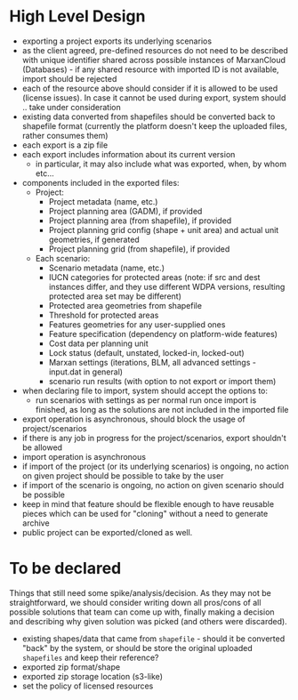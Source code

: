 # High Level Design

* exporting a project exports its underlying scenarios
* as the client agreed, pre-defined resources do not need to be described 
  with unique identifier shared across possible instances of MarxanCloud 
  (Databases) - if any shared resource with imported ID is not available, 
  import should be rejected
* each of the resource above should consider if it is allowed to be used 
  (license issues). In case it cannot be used during export, system should ..
  take under consideration
* existing data converted from shapefiles should be converted back to 
  shapefile format (currently the platform doesn't keep the uploaded files, 
  rather consumes them)
* each export is a zip file
* each export includes information about its current version
  * in particular, it may also include what was exported, when, by whom etc...
* components included in the exported files:
  * Project:
    * Project metadata (name, etc.)
    * Project planning area (GADM), if provided
    * Project planning area (from shapefile), if provided
    * Project planning grid config (shape + unit area) and actual unit geometries, if generated
    * Project planning grid (from shapefile), if provided
  * Each scenario:
    * Scenario metadata (name, etc.)
    * IUCN categories for protected areas (note: if src and dest instances differ, and they use different WDPA versions, resulting protected area set may be different)
    * Protected area geometries from shapefile
    * Threshold for protected areas
    * Features geometries for any user-supplied ones
    * Feature specification (dependency on platform-wide features)
    * Cost data per planning unit
    * Lock status (default, unstated, locked-in, locked-out)
    * Marxan settings (iterations, BLM, all advanced settings - input.dat in 
      general)
    * scenario run results (with option to not export or import them)
* when declaring file to import, system should accept the options to:
  * run scenarios with settings as per normal run once import is finished, 
    as long as the solutions are not included in the imported file 
* export operation is asynchronous, should block the usage of project/scenarios
* if there is any job in progress for the project/scenarios, export 
  shouldn't be allowed
* import operation is asynchronous
* if import of the project (or its underlying scenarios) is ongoing, no 
  action on given project should be 
  possible to take by the user
* if import of the scenario is ongoing, no action on given scenario should 
  be possible
* keep in mind that feature should be flexible enough to have reusable 
  pieces which can be used for "cloning" without a need to generate archive
* public project can be exported/cloned as well.

# To be declared 

Things that still need some spike/analysis/decision. As they may not be 
straightforward, we should consider writing down all pros/cons of all 
possible solutions that team can come up with, finally making a decision and 
describing why given solution was picked (and others were discarded).

* existing shapes/data that came from `shapefile` - should it be converted 
  "back" by the system, or should be store the original uploaded 
  `shapefiles` and keep their reference?
* exported zip format/shape
* exported zip storage location (s3-like)
* set the policy of licensed resources
